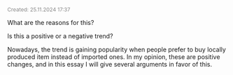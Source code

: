 <span style="font-size:12px; color:#888888;">Created: 25.11.2024 17:37</span>

What are the reasons for this?

Is this a positive or a negative trend?

Nowadays, the trend is gaining popularity when people prefer to buy locally produced item instead of imported ones. In my opinion, these are positive changes, and in this essay I will give several arguments in favor of this.


